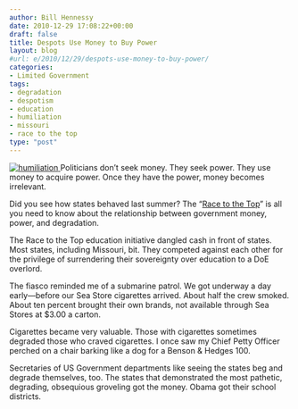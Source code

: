 ```yaml
---
author: Bill Hennessy
date: 2010-12-29 17:08:22+00:00
draft: false
title: Despots Use Money to Buy Power
layout: blog
#url: e/2010/12/29/despots-use-money-to-buy-power/
categories:
- Limited Government
tags:
- degradation
- despotism
- education
- humiliation
- missouri
- race to the top
type: "post"
---
```


[![humiliation](https://hennessysview.com/wp-content/uploads/2010/12/humiliation_thumb.jpg)
](https://hennessysview.com/wp-content/uploads/2010/12/humiliation.jpg)Politicians don’t seek money. They seek power. They use money to acquire power. Once they have the power, money becomes irrelevant.

 

Did you see how states behaved last summer? The “[Race to the Top](https://www.missourieducationwatchdog.com/2010/08/race-to-top-is-renamed-to-vision-for.html)” is all you need to know about the relationship between government money, power, and degradation. 

 

The Race to the Top education initiative dangled cash in front of states. Most states, including Missouri, bit. They competed against each other for the privilege of surrendering their sovereignty over education to a DoE overlord.

 

The fiasco reminded me of a submarine patrol. We got underway a day early—before our Sea Store cigarettes arrived. About half the crew smoked. About ten percent brought their own brands, not available through Sea Stores at $3.00 a carton.

 

Cigarettes became very valuable. Those with cigarettes sometimes degraded those who craved cigarettes. I once saw my Chief Petty Officer perched on a chair barking like a dog for a Benson & Hedges 100.

 

Secretaries of US Government departments like seeing the states beg and degrade themselves, too. The states that demonstrated the most pathetic, degrading, obsequious groveling got the money. Obama got their school districts. 
